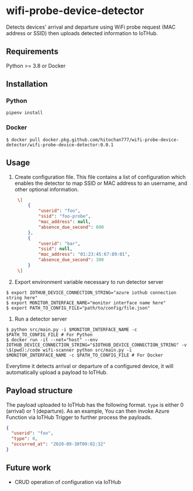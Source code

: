 # wifi-probe-device-detector

Detects devices' arrival and departure using WiFi probe request (MAC address or SSID) then uploads detected information to IoTHub.

## Requirements

Python >= 3.8 or Docker

## Installation

### Python

```
pipenv install
```

### Docker

```
$ docker pull docker.pkg.github.com/hitochan777/wifi-probe-device-detector/wifi-probe-device-detector:0.0.1
```

## Usage

1. Create configuration file. This file contains a list of configuration which enables the detector to map SSID or MAC address to an username, and other optional information.

   ```json
   	\[
   		{
   			"userid": "foo",
   			"ssid": "foo-probe",
   			"mac_address": null,
   			"absence_due_second": 600
   		},
   		{
   			"userid": "bar",
   			"ssid": null,
   			"mac_address": "01:23:45:67:89:01",
   			"absence_due_second": 300
   		}
   	\]
   ```

1. Export environment variable necessary to run detector server

```
$ export IOTHUB_DEVICE_CONNECTION_STRING="azure iothub connection string here"
$ export MONITOR_INTERFACE_NAME="monitor interface name here"
$ export PATH_TO_CONFIG_FILE="path/to/config/file.json"
```

1. Run a detector server

```
$ python src/main.py -i $MONITOR_INTERFACE_NAME -c $PATH_TO_CONFIG_FILE # For Python
$ docker run -it --net="host" --env IOTHUB_DEVICE_CONNECTION_STRING="$IOTHUB_DEVICE_CONNECTION_STRING" -v \$(pwd):/code wifi-scanner python src/main.py -i $MONITOR_INTERFACE_NAME -c $PATH_TO_CONFIG_FILE # For Docker
```

Everytime it detects arrival or departure of a configured device, it will automatically upload a payload to IoTHub.

## Payload structure

The payload uploaded to IoTHub has the following format.
`type` is either 0 (arrival) or 1 (departure).
As an example, You can then invoke Azure Function via IoTHub Trigger to further process the payloads.

```json
{
  "userid": "foo",
  "type": 0,
  "occurred_at": "2020-09-30T09:02:32"
}
```

## Future work

- CRUD operation of configuration via IoTHub
